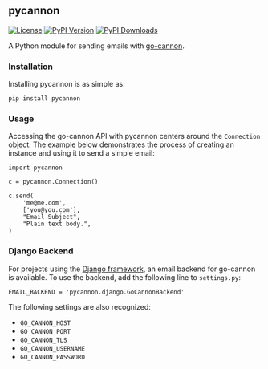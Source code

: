 ## pycannon

[![License](http://img.shields.io/badge/license-MIT-yellow.svg)](http://opensource.org/licenses/MIT)
[![PyPI Version](http://img.shields.io/pypi/v/pycannon.svg)](https://pypi.python.org/pypi/pycannon)
[![PyPI Downloads](http://img.shields.io/pypi/dm/pycannon.svg)](https://pypi.python.org/pypi/pycannon)

A Python module for sending emails with [go-cannon](https://github.com/nathan-osman/go-cannon).

### Installation

Installing pycannon is as simple as:

    pip install pycannon

### Usage

Accessing the go-cannon API with pycannon centers around the `Connection` object. The example below demonstrates the process of creating an instance and using it to send a simple email:

    import pycannon

    c = pycannon.Connection()

    c.send(
        'me@me.com',
        ['you@you.com'],
        "Email Subject",
        "Plain text body.",
    )

### Django Backend

For projects using the [Django framework](https://www.djangoproject.com/), an email backend for go-cannon is available. To use the backend, add the following line to `settings.py`:

    EMAIL_BACKEND = 'pycannon.django.GoCannonBackend'

The following settings are also recognized:

- `GO_CANNON_HOST`
- `GO_CANNON_PORT`
- `GO_CANNON_TLS`
- `GO_CANNON_USERNAME`
- `GO_CANNON_PASSWORD`

